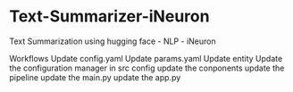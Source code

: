 # Text-Summarizer-iNeuron
Text Summarization using hugging face - NLP - iNeuron


Workflows
Update config.yaml
Update params.yaml
Update entity
Update the configuration manager in src config
update the conponents
update the pipeline
update the main.py
update the app.py
